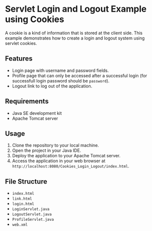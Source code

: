 # Servlet Login and Logout Example using Cookies

A cookie is a kind of information that is stored at the client side. This example demonstrates how to create a login and logout system using servlet cookies.

## Features

- Login page with username and password fields.
- Profile page that can only be accessed after a successful login (for successfull login password should be `password`).
- Logout link to log out of the application.

## Requirements

- Java SE development kit
- Apache Tomcat server

## Usage

1. Clone the repository to your local machine.
2. Open the project in your Java IDE.
3. Deploy the application to your Apache Tomcat server.
4. Access the application in your web browser at `http://localhost:8080/Cookies_Login_Logout/index.html`.

## File Structure

- `index.html`
- `link.html`
- `login.html`
- `LoginServlet.java`
- `LogoutServlet.java`
- `ProfileServlet.java`
- `web.xml`
